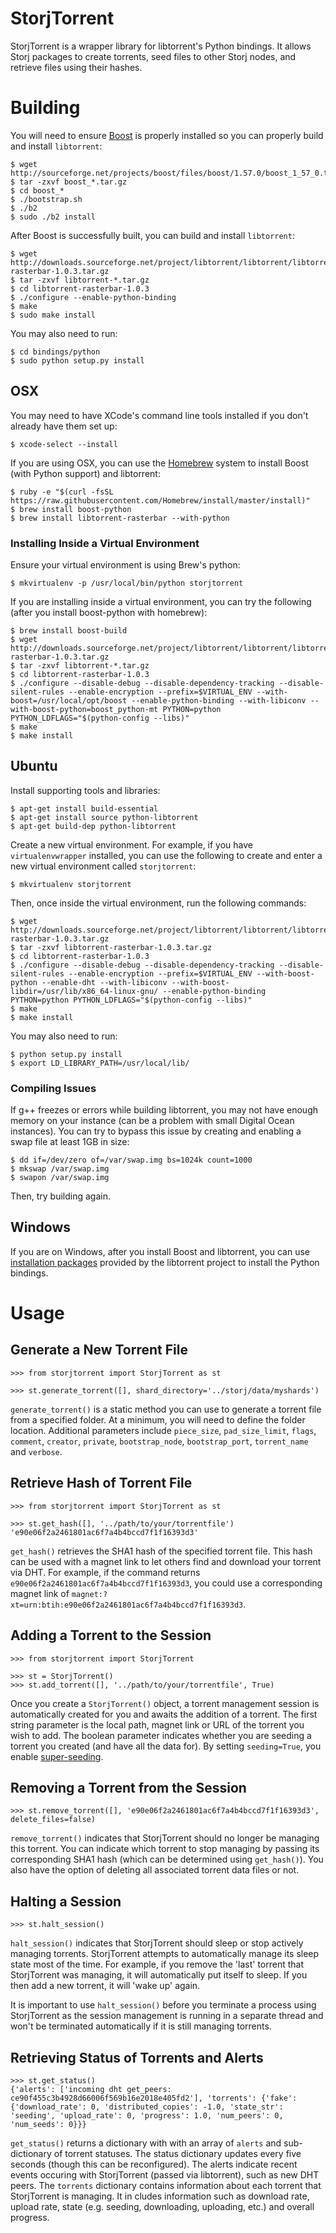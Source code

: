 # StorjTorrent

StorjTorrent is a wrapper library for libtorrent's Python bindings. It allows Storj packages to create torrents, seed files to other Storj nodes, and retrieve files using their hashes.

# Building

You will need to ensure [Boost](http://www.boost.org/) is properly installed so you can properly build and install `libtorrent`:

    $ wget http://sourceforge.net/projects/boost/files/boost/1.57.0/boost_1_57_0.tar.gz
    $ tar -zxvf boost_*.tar.gz
    $ cd boost_*
    $ ./bootstrap.sh
    $ ./b2
    $ sudo ./b2 install

After Boost is successfully built, you can build and install `libtorrent`:

    $ wget http://downloads.sourceforge.net/project/libtorrent/libtorrent/libtorrent-rasterbar-1.0.3.tar.gz
    $ tar -zxvf libtorrent-*.tar.gz
    $ cd libtorrent-rasterbar-1.0.3
    $ ./configure --enable-python-binding
    $ make
    $ sudo make install

You may also need to run:

    $ cd bindings/python
    $ sudo python setup.py install

## OSX

You may need to have XCode's command line tools installed if you don't already have them set up:

    $ xcode-select --install

If you are using OSX, you can use the [Homebrew](http://brew.sh/) system to install Boost (with Python support) and libtorrent:

    $ ruby -e "$(curl -fsSL https://raw.githubusercontent.com/Homebrew/install/master/install)"
    $ brew install boost-python 
    $ brew install libtorrent-rasterbar --with-python

### Installing Inside a Virtual Environment

Ensure your virtual environment is using Brew's python:

    $ mkvirtualenv -p /usr/local/bin/python storjtorrent

If you are installing inside a virtual environment, you can try the following (after you install boost-python with homebrew):

    $ brew install boost-build
    $ wget http://downloads.sourceforge.net/project/libtorrent/libtorrent/libtorrent-rasterbar-1.0.3.tar.gz
    $ tar -zxvf libtorrent-*.tar.gz
    $ cd libtorrent-rasterbar-1.0.3
    $ ./configure --disable-debug --disable-dependency-tracking --disable-silent-rules --enable-encryption --prefix=$VIRTUAL_ENV --with-boost=/usr/local/opt/boost --enable-python-binding --with-libiconv --with-boost-python=boost_python-mt PYTHON=python PYTHON_LDFLAGS="$(python-config --libs)"
    $ make
    $ make install

## Ubuntu

Install supporting tools and libraries:

    $ apt-get install build-essential
    $ apt-get install source python-libtorrent
    $ apt-get build-dep python-libtorrent

Create a new virtual environment. For example, if you have `virtualenvwrapper` installed, you can use the following to create and enter a new virtual environment called `storjtorrent`:

    $ mkvirtualenv storjtorrent

Then, once inside the virtual environment, run the following commands:

    $ wget http://downloads.sourceforge.net/project/libtorrent/libtorrent/libtorrent-rasterbar-1.0.3.tar.gz
    $ tar -zxvf libtorrent-rasterbar-1.0.3.tar.gz
    $ cd libtorrent-rasterbar-1.0.3
    $ ./configure --disable-debug --disable-dependency-tracking --disable-silent-rules --enable-encryption --prefix=$VIRTUAL_ENV --with-boost-python --enable-dht --with-libiconv --with-boost-libdir=/usr/lib/x86_64-linux-gnu/ --enable-python-binding PYTHON=python PYTHON_LDFLAGS="$(python-config --libs)"
    $ make
    $ make install

You may also need to run:

    $ python setup.py install
    $ export LD_LIBRARY_PATH=/usr/local/lib/

### Compiling Issues

If g++ freezes or errors while building libtorrent, you may not have enough memory on your instance (can be a problem with small Digital Ocean instances). You can try to bypass this issue by creating and enabling a swap file at least 1GB in size:

    $ dd if=/dev/zero of=/var/swap.img bs=1024k count=1000
    $ mkswap /var/swap.img
    $ swapon /var/swap.img

Then, try building again.

## Windows

If you are on Windows, after you install Boost and libtorrent, you can use [installation packages](http://sourceforge.net/projects/libtorrent/files/py-libtorrent/) provided by the libtorrent project to install the Python bindings.

# Usage

## Generate a New Torrent File

    >>> from storjtorrent import StorjTorrent as st

    >>> st.generate_torrent([], shard_directory='../storj/data/myshards')

`generate_torrent()` is a static method you can use to generate a torrent file from a specified folder. At a minimum, you will need to define the folder location. Additional parameters include `piece_size`, `pad_size_limit`, `flags`, `comment`, `creator`, `private`, `bootstrap_node`, `bootstrap_port`, `torrent_name` and `verbose`.

## Retrieve Hash of Torrent File

    >>> from storjtorrent import StorjTorrent as st

    >>> st.get_hash([], '../path/to/your/torrentfile')
    'e90e06f2a2461801ac6f7a4b4bccd7f1f16393d3'

`get_hash()` retrieves the SHA1 hash of the specified torrent file. This hash can be used with a magnet link to let others find and download your torrent via DHT. For example, if the command returns `e90e06f2a2461801ac6f7a4b4bccd7f1f16393d3`, you could use a corresponding magnet link of `magnet:?xt=urn:btih:e90e06f2a2461801ac6f7a4b4bccd7f1f16393d3`.

## Adding a Torrent to the Session

    >>> from storjtorrent import StorjTorrent

    >>> st = StorjTorrent()
    >>> st.add_torrent([], '../path/to/your/torrentfile', True)

Once you create a `StorjTorrent()` object, a torrent management session is automatically created for you and awaits the addition of a torrent. The first string parameter is the local path, magnet link or URL of the torrent you wish to add. The boolean parameter indicates whether you are seeding a torrent you created (and have all the data for). By setting `seeding=True`, you enable [super-seeding](https://en.wikipedia.org/wiki/Super-seeding). 

## Removing a Torrent from the Session

    >>> st.remove_torrent([], 'e90e06f2a2461801ac6f7a4b4bccd7f1f16393d3', delete_files=false)

`remove_torrent()` indicates that StorjTorrent should no longer be managing this torrent. You can indicate which torrent to stop managing by passing its corresponding SHA1 hash (which can be determined using `get_hash()`). You also have the option of deleting all associated torrent data files or not.

## Halting a Session

    >>> st.halt_session()

`halt_session()` indicates that StorjTorrent should sleep or stop actively managing torrents. StorjTorrent attempts to automatically manage its sleep state most of the time. For example, if you remove the 'last' torrent that StorjTorrent was managing, it will automatically put itself to sleep. If you then add a new torrent, it will 'wake up' again. 

It is important to use `halt_session()` before you terminate a process using StorjTorrent as the session management is running in a separate thread and won't be terminated automatically if it is still managing torrents.


## Retrieving Status of Torrents and Alerts

    >>> st.get_status()
    {'alerts': ['incoming dht get_peers: ce90f455c3b4928d66006f569b16e2018e405fd2'], 'torrents': {'fake': {'download_rate': 0, 'distributed_copies': -1.0, 'state_str': 'seeding', 'upload_rate': 0, 'progress': 1.0, 'num_peers': 0, 'num_seeds': 0}}}

`get_status()` returns a dictionary with with an array of `alerts` and sub-dictionary of torrent statuses. The status dictionary updates every five seconds (though this can be reconfigured). The alerts indicate recent events occuring with StorjTorrent (passed via libtorrent), such as new DHT peers. The `torrents` dictionary contains information about each torrent that StorjTorrent is managing. It in cludes information such as download rate, upload rate, state (e.g. seeding, downloading, uploading, etc.) and overall progress.